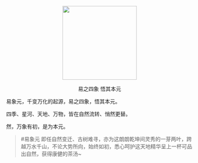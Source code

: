 <p align="center">
  <a href="https://proteanorigin.github.io/">
    <img width="200" src="https://avatars.githubusercontent.com/u/225202273?s=400&v=4">
  </a>
</p>

<p align="center">易之四象 悟其本元</p>

<p>易象元，千变万化的起源，易之四象，悟其本元。</p>
<p>四季、星河、天地、万物，皆在自然流转、悄然更替。</p>
<p>然，万象有初，是为本元。</p>
<blockquote>#易象元 即任自然变迁、古树难寻，亦为这朗朗乾坤间灵秀的一芽两叶，跨越万水千山，不论大势所向，始终如初，悉心呵护这天地精华呈上一杯可品出自然，获得康健的茶汤~</blockquote>
